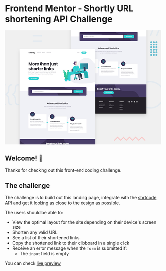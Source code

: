 # Frontend Mentor - Shortly URL shortening API Challenge

![Design preview for the Shortly URL shortening API coding challenge](./design/desktop-preview.jpg)

## Welcome! 👋

Thanks for checking out this front-end coding challenge.

## The challenge

The challenge is to build out this landing page, integrate with the [shrtcode API](https://app.shrtco.de/) and get it looking as close to the design as possible.

The users should be able to:

- View the optimal layout for the site depending on their device's screen size
- Shorten any valid URL
- See a list of their shortened links
- Copy the shortened link to their clipboard in a single click
- Receive an error message when the `form` is submitted if:
  - The `input` field is empty

You can check [live preview](https://mostafaismaiel.github.io/shorten-app/)
